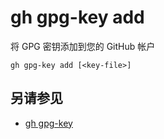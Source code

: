 # gh gpg-key add

将 GPG 密钥添加到您的 GitHub 帐户

```
gh gpg-key add [<key-file>]
```

## 另请参见

- [gh gpg-key](/gh_gpg-key)